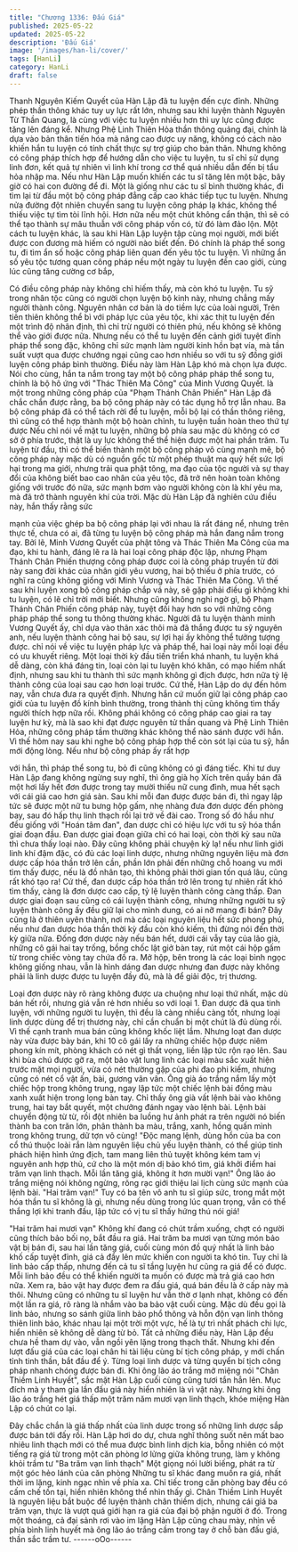 ```yaml
---
title: "Chương 1336: Đấu Giá"
published: 2025-05-22
updated: 2025-05-22
description: 'Đấu Giá'
image: '/images/han-li/cover/'
tags: [HanLi]
category: HanLi
draft: false
---
```


Thanh Nguyên Kiếm Quyết của Hàn Lập đã tu luyện đến cực
đỉnh.
Những phép thần thông khác tuy uy lực rất lớn, nhưng sau khi
luyện thành Nguyên Từ Thần Quang, là cùng với việc tu luyện
nhiều hơn thì uy lực cũng được tăng lên đáng kể. Nhưng Phệ
Linh Thiên Hỏa thần thông quảng đại, chính là dựa vào bản thân
tiến hóa mà nâng cao được uy năng, không có cách nào khiến
hắn tu luyện có tính chất thực sự trợ giúp cho bản thân.
Nhưng không có công pháp thích hợp để hướng dẫn cho việc tu
luyện, tu sĩ chỉ sử dụng linh đơn, kết quả tự nhiên vì linh khí trong
cơ thể quá nhiều dẫn đến bị tẩu hỏa nhập ma.
Nếu như Hàn Lập muốn khiến các tu sĩ tăng lên một bậc, bây giờ
có hai con đường để đi.
Một là giống như các tu sĩ bình thường khác, đi tìm lại từ đầu một
bộ công pháp đẳng cấp cao khác tiếp tục tu luyện.
Nhưng nửa đường đột nhiên chuyển sang tu luyện công pháp lạ
khác, không thể thiếu việc tự tìm tòi lĩnh hội. Hơn nữa nếu một
chút không cẩn thận, thì sẽ có thể tạo thành sự mâu thuẫn với
công pháp vốn có, từ đó làm đảo lộn.
Một cách tu luyện khác, là sau khi Hàn Lập luyện tập cùng mọi
người, mới biết được con đương mà hiếm có người nào biết đến.
Đó chính là pháp thể song tu, đi tìm ẩn số hoặc công pháp liên
quan đến yêu tộc tu luyện.
Vì những ẩn số yêu tộc tương quan công pháp nếu một ngày tu
luyện đến cao giới, cùng lúc cũng tăng cường cơ bắp,

Có điều công pháp này không chỉ hiếm thấy, mà còn khó tu luyện.
Tu sỹ trong nhân tộc cũng có người chọn luyện bộ kinh này,
nhưng chẳng mấy người thành công.
Nguyên nhân cơ bản là do tiềm lực của loài người, Trên tiên thiên
không thể bì với pháp lực của yêu tộc, khi xác thịt tu luyện đến
một trình độ nhân định, thì chỉ trừ người có thiên phú, nếu không
sẽ không thể vào giới được nữa.
Nhưng nếu có thể tu luyện đến cảnh giới tuyệt đỉnh pháp thể song
đặc, không chỉ sức mạnh làm người kinh hồn bạt vía, mà tần suất
vượt qua được chướng ngại cũng cao hơn nhiều so với tu sỹ
đồng giới luyện công pháp bình thường.
Điều này làm Hàn Lập khó mà chọn lựa được.
Nói cho cùng, hắn ta nắm trong tay một bộ công pháp pháp thể
song tu, chính là bộ hô ứng với "Thác Thiên Ma Công" của Minh
Vương Quyết. là một trong những công pháp của "Phạm Thánh
Chân Phiến"
Hàn Lập đã chắc chắn được rằng, ba bộ công pháp này có tác
dụng hỗ trợ lẫn nhau.
Ba bộ công pháp đã có thể tách rời để tu luyện, mỗi bộ lại có thần
thông riêng, thì cũng có thể hợp thành một bộ hoàn chỉnh, tu
luyện tuần hoàn theo thứ tự được
Nếu chỉ nói về mặt tu luyện, những bộ phía sau mặc dù không có
cơ sở ở phía trước, thật là uy lực không thể thể hiện được một
hai phần trăm. Tu luyện từ đầu, thì có thể biến thành một bộ công
pháp vô cùng mạnh mẽ, bộ công pháp này mặc dù có nguồn gốc
từ một phép thuật ma quỷ hết sức lợi hại trong ma giới, nhưng trải
qua phật tông, ma đạo của tộc người và sự thay đổi của không
biết bao cao nhân của yêu tộc, đã trở nên hoàn toàn không giống
với trước đó nữa, sức mạnh bơm vào người không còn là khí yêu
ma, mà đã trở thành nguyên khí của trời.
Mặc dù Hàn Lập đã nghiên cứu điều này, hắn thấy rằng sức

mạnh của việc ghép ba bộ công pháp lại với nhau là rất đáng nể,
nhưng trên thực tế, chưa có ai, đã từng tu luyện bộ công pháp mà
hắn đang nắm trong tay.
Bởi lẽ, Minh Vương Quyết của phật tông và Thác Thiên Ma Công
của ma đạo, khi tu hành, đáng lẽ ra là hai loại công pháp độc lập,
nhưng Phạm Thánh Chân Phiến thượng công pháp được coi là
công pháp truyền từ đời này sang đời khác của nhân giới yêu
vương, hai bộ thiếu ở phía trước, có nghĩ ra cũng không giống với
Minh Vương và Thác Thiên Ma Công.
Vì thế sau khi luyện xong bộ công pháp chắp vá này, sẽ gặp phải
điều gì không khi tu luyện, có lẽ chỉ trời mới biết.
Nhưng cũng không nghi ngờ gì, bộ Phạm Thánh Chân Phiến
công pháp này, tuyệt đối hay hơn so với những công pháp pháp
thể song tu thông thường khác. Người đã tu luyện thành minh
Vương Quyết ấy, chỉ dựa vào thân xác thôi mà đã thắng được tu
sỹ nguyên anh, nếu luyện thành công hai bộ sau, sự lợi hại ấy
không thể tưởng tượng được.
chỉ nói về việc tu luyện pháp lực và pháp thể, hai loại này mỗi loại
đều có ưu khuyết riêng. Một loại thời kỳ đầu tiến triển khá nhanh,
tu luyện khá dễ dàng, còn khá đáng tin, loại còn lại tu luyện khó
khăn, có mạo hiểm nhất định, nhưng sau khi tu thành thì sức
mạnh không gì địch được, hơn nữa tỷ lệ thành công của loại sau
cao hơn loại trước.
Cứ thế, Hàn Lập do dự đến hôm nay, vẫn chưa đưa ra quyết
định.
Nhưng hắn cứ muốn giữ lại công pháp cao giới của tu luyện đồ
kính bình thường, trong thành thị cũng không tìm thấy người thích
hợp nữa rồi. Không phái không có công pháp cao giai ra tay luyện
hư kỳ, mà là sao khi đạt được nguyên tử thần quang và Phệ Linh
Thiên Hỏa, những công pháp tầm thường khác không thể nào
sánh được với hắn.
Vì thế hôm nay sau khi nghe bộ công pháp hợp thể còn sót lại
của tu sỹ, hắn mới động lòng. Nếu như bộ công pháp ấy rất hợp

với hắn, thì pháp thể song tu, bỏ đi cũng không có gì đáng tiếc.
Khi tư duy Hàn Lập đang không ngừng suy nghĩ, thì ông già họ
Xích trên quầy bán đã một hơi lấy hết đơn được trong tay mười
thiếu nữ cung đình, mua hết sạch với cái giá cao hơn giá sàn.
Sau khi mỗi đan được được bán đi, thì ngay lập tức sẽ được một
nữ tu bưng hộp gấm, nhẹ nhàng đưa đơn dược đến phòng bay,
sau đó hấp thụ linh thạch rồi lại trở về đài cao. Trong số đó hầu
như đều giống với "Hoán tâm đan", đan dược chỉ có hiệu lực với
tu sỹ hóa thần giai đoạn đầu.
Đan dược giai đoạn giữa chỉ có hai loại, còn thời kỳ sau nữa thì
chưa thấy loại nào.
Đây cũng không phải chuyện kỳ lạ! nếu như linh giới linh khí đậm
đặc, có đủ các loại linh dược, nhưng những nguyên liệu mà đơn
dược cấp hóa thần trở lên cần, phần lớn phải đến những chỗ
hoang vu mới tìm thấy được, nếu là đồ nhân tạo, thì không phải
thời gian tốn quá lâu, cũng rất khó tạo ra!
Cứ thế, đan dược cấp hóa thần trở lên trong tự nhiên rất khó tìm
thấy, càng là đơn dược cao cấp, tỷ lệ luyện thành công càng thấp.
Đan dược giai đoạn sau cũng có cái luyện thành công, nhưng
những người tu sỹ luyện thành công ấy đều giữ lại cho mình
dung, có ai nỡ mang đi bán?
Đây cũng là ở thiên uyên thành, nơi mà các loại nguyên liệu hết
sức phong phú, nếu như đan dược hóa thần thời kỳ đầu còn khó
kiếm, thì đừng nói đến thời kỳ giữa nữa.
Đống đơn dược này nếu bán hết, dưới cái vẫy tay của lão già,
những cô gái hai tay trống, bồng chốc lật giở bàn tay, rút một cái
hộp gấm từ trong chiếc vòng tay chứa đồ ra.
Mở hộp, bên trong là các loại bình ngọc không giống nhau, vẫn là
hình dáng đan dược nhưng đan được này không phải là linh
dược được tu luyện đầy đủ, mà là để giải độc, trị thương.

Loại đơn dược này rõ ràng không được ưa chuộng như loại thứ
nhất, mặc dù bán hết rồi, nhưng giá vẫn rẻ hơn nhiều so với loại
1.
Đan dược đã qua tinh luyện, với những người tu luyện, thì đều là
càng nhiều càng tốt, nhưng loại linh dược dùng để trị thương này,
chỉ cần chuẩn bị một chút là đủ dùng rồi. Vì thế cạnh tranh mua
bán cũng không khốc liệt lắm.
Nhưng loạt đan dược này vừa được bày bán, khi 10 cô gái lấy ra
những chiếc hộp được niêm phong kín mít, phòng khách có nét gì
thất vọng, liền lập tức rộn rạo lên.
Sau khi bùa chú được gỡ ra, một bảo vật lung linh các loại màu
sắc xuất hiện trước mặt mọi người, vừa có nét thường gặp của
phi đao phi kiếm, nhưng cũng có nét cổ vật ấn, bài, gương vân
vân.
Ông già áo trắng nắm lấy một chiếc hộp trong không trung, ngay
lập tức một chiếc lệnh bài đồng màu xanh xuất hiện trong long
bàn tay.
Chỉ thấy ông già vất lệnh bài vào không trung, hai tay bắt quyết,
một chưởng đánh ngay vào lệnh bài.
Lệnh bài chuyển động từ từ, rồi đột nhiên ba luồng hư ảnh phát ra
trên người nó biến thành ba con trăn lớn, phân thành ba màu,
trắng, xanh, hồng quấn mình trong không trung, dữ tợn vô cùng!
"Độc mang lệnh, dùng hồn của ba con cổ thú thuộc loài rắn làm
nguyên liệu chủ yếu luyện thành, có thể giúp tinh phách hiện hình
ứng địch, tam mang liên thủ tuyệt không kém tam vị nguyên anh
hợp thủ, cứ cho là một món dị bảo khó tìm, giá khởi điểm hai trăm
vạn linh thạch. Mỗi lần tăng giá, không ít hơn mười vạn!" Ông lão
áo trắng miệng nói không ngừng, rõng rạc giới thiệu lai lịch cùng
sức mạnh của lệnh bài.
"Hai trăm vạn!" Tuy có ba tên vô anh tu sĩ giúp sức, trong mắt một
hóa thần tu sĩ không là gì, nhưng nếu dùng trong lúc quan trọng,
vẫn có thể thắng lợi khi tranh đấu, lập tức có vị tu sĩ thấy hứng
thú nói giá!

"Hai trăm hai mươi vạn" Không khí đang có chút trầm xuống, chợt
có người cũng thích bảo bối nọ, bắt đầu ra giá.
Hai trăm ba mươi vạn từng món bảo vật bị bán đi, sau hai lần
tăng giá, cuối cùng món đồ quý nhất là linh bảo khố cấp tuyệt
đỉnh, giá cả đẩy lên mức khiến con người ta khó tin.
Tuy chỉ là linh bảo cấp thấp, nhưng đến cả tu sĩ tầng luyện hư
cũng ra giá để có được.
Mỗi linh bảo đều có thể khiến người ta muốn có được mà trả giá
cao hơn nữa. Xem ra, bảo vật hay được đem ra đấu giá, quá bán
đều là ở cấp này mà thôi.
Nhưng cũng có những tu sĩ luyện hư vẫn thờ ơ lạnh nhạt, không
có đến một lần ra giá, rõ ràng là nhắm vào ba bảo vật cuối cùng.
Mặc dù đều gọi là linh bảo, nhưng so sánh giữa linh bảo phổ
thông và hỗn độn vạn linh thông thiên linh bảo, khác nhau lại một
trời một vực, hế là tự trì nhất phách chi lực, hiển nhiên sẽ không
dễ dàng từ bỏ.
Tất cả những điều này, Hàn Lập đều chưa hề tham dự vào, vẫn
ngồi yên lặng trong thạch thất.
Nhưng khi đến lượt đấu giá của các loại chân hi tài liệu cùng bí
tịch công pháp, y mới chấn tỉnh tinh thần, bắt đầu để ý.
Từng loại linh dược và từng quyển bí tịch công pháp nhanh chóng
được bán đi.
Khi ông lão áo trắng mở miệng nói "Chân Thiềm Linh Huyết", sắc
mặt Hàn Lập cuối cùng cũng tươi tắn hẳn lên.
Mục đích mà y tham gia lần đấu giá này hiển nhiên là vì vật này.
Nhưng khi ông lão áo trắng hét giá thấp một trăm năm mươi vạn
linh thạch, khóe miệng Hàn Lập có chút co lại.

Đây chắc chắn là giá thấp nhất của linh dược trong số những linh
dược sắp được bán tới đấy rồi.
Hàn Lập hơi do dự, chưa nghĩ thông suốt nên mất bao nhiêu linh
thạch mới có thể mua được bình linh dịch kia, bỗng nhiên có một
tiếng ra giá từ trong một căn phòng lơ lửng giữa không trung, làm
y không khỏi trầm tư
"Ba trăm vạn linh thạch" Một giọng nói lười biếng, phát ra từ một
góc hẻo lánh của căn phòng
Những tu sĩ khác đang muốn ra giá, nhất thời im lặng, kinh ngạc
nhìn về phía xa.
Chỉ tiếc trong căn phòng bay đều có cấm chế tồn tại, hiển nhiên
không thể nhìn thấy gì.
Chân Thiềm Linh Huyết là nguyên liệu bắt buộc để luyện thành
chân thiềm dịch, nhưng cái giá ba trăm vạn, thực là vượt quá giới
hạn ra giá của đại bộ phận người ở đó.
Trong một thoáng, cả đại sảnh rơi vào im lặng
Hàn Lập cũng chau mày, nhìn về phía bình linh huyết mà ông lão
áo trắng cầm trong tay ở chỗ bàn đấu giá, thần sắc trầm tư.
------oOo------
